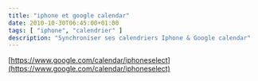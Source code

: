 ```yaml
---
title: "iphone et google calendar"
date: 2010-10-30T06:45:00+01:00
tags: [ "iphone", "calendrier" ]
description: "Synchroniser ses calendriers Iphone & Google calendar"
---
```


[https://www.google.com/calendar/iphoneselect](https://www.google.com/calendar/iphoneselect)

